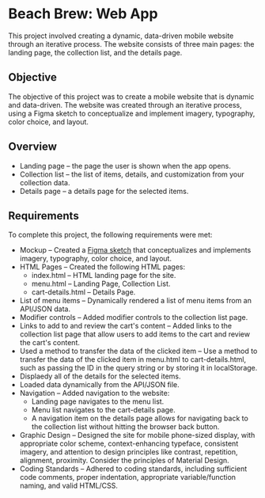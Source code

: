# Beach Brew: Web App

This project involved creating a dynamic, data-driven mobile website through an iterative process. The website consists of three main pages: the landing page, the collection list, and the details page.

## Objective

The objective of this project was to create a mobile website that is dynamic and data-driven. The website was created through an iterative process, using a Figma sketch to conceptualize and implement imagery, typography, color choice, and layout.

## Overview

- Landing page – the page the user is shown when the app opens.
- Collection list – the list of items, details, and customization from your collection data.
- Details page – a details page for the selected items.

## Requirements

To complete this project, the following requirements were met:

- Mockup – Created a [Figma sketch](https://www.figma.com/file/DAWuePjho565f6W4HcaEVq/Web-App-Mock?node-id=0%3A1&t=iQoECYva452yJXDZ-1)
 that conceptualizes and implements imagery, typography, color choice, and layout.
- HTML Pages – Created the following HTML pages:
  - index.html – HTML landing page for the site.
  - menu.html – Landing Page, Collection List.
  - cart-details.html – Details Page.
- List of menu items – Dynamically rendered a list of menu items from an API/JSON data.
- Modifier controls – Added modifier controls to the collection list page.
- Links to add to and review the cart's content – Added links to the collection list page that allow users to add items to the cart and review the cart's content.
- Used a method to transfer the data of the clicked item – Use a method to transfer the data of the clicked item in menu.html to cart-details.html, such as passing the ID in the query string or by storing it in localStorage.
- Displaedy all of the details for the selected items.
- Loaded data dynamically from the API/JSON file.
- Navigation – Added navigation to the website:
  - Landing page navigates to the menu list.
  - Menu list navigates to the cart-details page.
  - A navigation item on the details page allows for navigating back to the collection list without hitting the browser back button.
- Graphic Design – Designed the site for mobile phone-sized display, with appropriate color scheme, context-enhancing typeface, consistent imagery, and attention to design principles like contrast, repetition, alignment, proximity. Consider the principles of Material Design.
- Coding Standards – Adhered to coding standards, including sufficient code comments, proper indentation, appropriate variable/function naming, and valid HTML/CSS.
